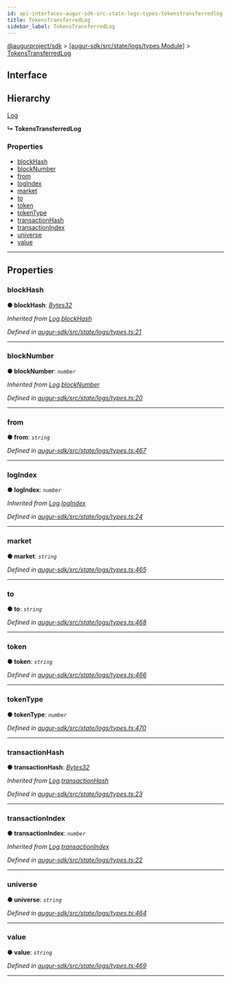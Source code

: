 ```yaml
---
id: api-interfaces-augur-sdk-src-state-logs-types-tokenstransferredlog
title: TokensTransferredLog
sidebar_label: TokensTransferredLog
---
```


[@augurproject/sdk](api-readme.md) > [[augur-sdk/src/state/logs/types Module]](api-modules-augur-sdk-src-state-logs-types-module.md) > [TokensTransferredLog](api-interfaces-augur-sdk-src-state-logs-types-tokenstransferredlog.md)

## Interface

## Hierarchy

 [Log](api-interfaces-augur-sdk-src-state-logs-types-log.md)

**↳ TokensTransferredLog**

### Properties

* [blockHash](api-interfaces-augur-sdk-src-state-logs-types-tokenstransferredlog.md#blockhash)
* [blockNumber](api-interfaces-augur-sdk-src-state-logs-types-tokenstransferredlog.md#blocknumber)
* [from](api-interfaces-augur-sdk-src-state-logs-types-tokenstransferredlog.md#from)
* [logIndex](api-interfaces-augur-sdk-src-state-logs-types-tokenstransferredlog.md#logindex)
* [market](api-interfaces-augur-sdk-src-state-logs-types-tokenstransferredlog.md#market)
* [to](api-interfaces-augur-sdk-src-state-logs-types-tokenstransferredlog.md#to)
* [token](api-interfaces-augur-sdk-src-state-logs-types-tokenstransferredlog.md#token)
* [tokenType](api-interfaces-augur-sdk-src-state-logs-types-tokenstransferredlog.md#tokentype)
* [transactionHash](api-interfaces-augur-sdk-src-state-logs-types-tokenstransferredlog.md#transactionhash)
* [transactionIndex](api-interfaces-augur-sdk-src-state-logs-types-tokenstransferredlog.md#transactionindex)
* [universe](api-interfaces-augur-sdk-src-state-logs-types-tokenstransferredlog.md#universe)
* [value](api-interfaces-augur-sdk-src-state-logs-types-tokenstransferredlog.md#value)

---

## Properties

<a id="blockhash"></a>

###  blockHash

**● blockHash**: *[Bytes32](api-modules-augur-sdk-src-state-logs-types-module.md#bytes32)*

*Inherited from [Log](api-interfaces-augur-sdk-src-state-logs-types-log.md).[blockHash](api-interfaces-augur-sdk-src-state-logs-types-log.md#blockhash)*

*Defined in [augur-sdk/src/state/logs/types.ts:21](https://github.com/AugurProject/augur/blob/304ca83772/packages/augur-sdk/src/state/logs/types.ts#L21)*

___
<a id="blocknumber"></a>

###  blockNumber

**● blockNumber**: *`number`*

*Inherited from [Log](api-interfaces-augur-sdk-src-state-logs-types-log.md).[blockNumber](api-interfaces-augur-sdk-src-state-logs-types-log.md#blocknumber)*

*Defined in [augur-sdk/src/state/logs/types.ts:20](https://github.com/AugurProject/augur/blob/304ca83772/packages/augur-sdk/src/state/logs/types.ts#L20)*

___
<a id="from"></a>

###  from

**● from**: *`string`*

*Defined in [augur-sdk/src/state/logs/types.ts:467](https://github.com/AugurProject/augur/blob/304ca83772/packages/augur-sdk/src/state/logs/types.ts#L467)*

___
<a id="logindex"></a>

###  logIndex

**● logIndex**: *`number`*

*Inherited from [Log](api-interfaces-augur-sdk-src-state-logs-types-log.md).[logIndex](api-interfaces-augur-sdk-src-state-logs-types-log.md#logindex)*

*Defined in [augur-sdk/src/state/logs/types.ts:24](https://github.com/AugurProject/augur/blob/304ca83772/packages/augur-sdk/src/state/logs/types.ts#L24)*

___
<a id="market"></a>

###  market

**● market**: *`string`*

*Defined in [augur-sdk/src/state/logs/types.ts:465](https://github.com/AugurProject/augur/blob/304ca83772/packages/augur-sdk/src/state/logs/types.ts#L465)*

___
<a id="to"></a>

###  to

**● to**: *`string`*

*Defined in [augur-sdk/src/state/logs/types.ts:468](https://github.com/AugurProject/augur/blob/304ca83772/packages/augur-sdk/src/state/logs/types.ts#L468)*

___
<a id="token"></a>

###  token

**● token**: *`string`*

*Defined in [augur-sdk/src/state/logs/types.ts:466](https://github.com/AugurProject/augur/blob/304ca83772/packages/augur-sdk/src/state/logs/types.ts#L466)*

___
<a id="tokentype"></a>

###  tokenType

**● tokenType**: *`number`*

*Defined in [augur-sdk/src/state/logs/types.ts:470](https://github.com/AugurProject/augur/blob/304ca83772/packages/augur-sdk/src/state/logs/types.ts#L470)*

___
<a id="transactionhash"></a>

###  transactionHash

**● transactionHash**: *[Bytes32](api-modules-augur-sdk-src-state-logs-types-module.md#bytes32)*

*Inherited from [Log](api-interfaces-augur-sdk-src-state-logs-types-log.md).[transactionHash](api-interfaces-augur-sdk-src-state-logs-types-log.md#transactionhash)*

*Defined in [augur-sdk/src/state/logs/types.ts:23](https://github.com/AugurProject/augur/blob/304ca83772/packages/augur-sdk/src/state/logs/types.ts#L23)*

___
<a id="transactionindex"></a>

###  transactionIndex

**● transactionIndex**: *`number`*

*Inherited from [Log](api-interfaces-augur-sdk-src-state-logs-types-log.md).[transactionIndex](api-interfaces-augur-sdk-src-state-logs-types-log.md#transactionindex)*

*Defined in [augur-sdk/src/state/logs/types.ts:22](https://github.com/AugurProject/augur/blob/304ca83772/packages/augur-sdk/src/state/logs/types.ts#L22)*

___
<a id="universe"></a>

###  universe

**● universe**: *`string`*

*Defined in [augur-sdk/src/state/logs/types.ts:464](https://github.com/AugurProject/augur/blob/304ca83772/packages/augur-sdk/src/state/logs/types.ts#L464)*

___
<a id="value"></a>

###  value

**● value**: *`string`*

*Defined in [augur-sdk/src/state/logs/types.ts:469](https://github.com/AugurProject/augur/blob/304ca83772/packages/augur-sdk/src/state/logs/types.ts#L469)*

___

